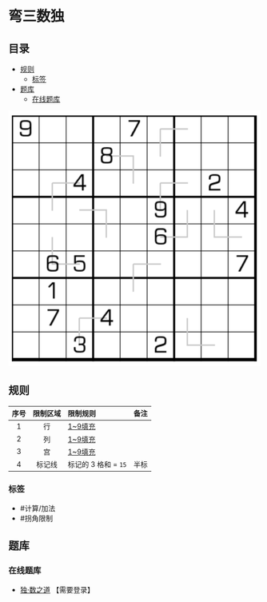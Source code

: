 # 弯三数独
<!-- START doctoc generated TOC please keep comment here to allow auto update -->
<!-- DON'T EDIT THIS SECTION, INSTEAD RE-RUN doctoc TO UPDATE -->
## 目录

- [规则](#%E8%A7%84%E5%88%99)
  - [标签](#%E6%A0%87%E7%AD%BE)
- [题库](#%E9%A2%98%E5%BA%93)
  - [在线题库](#%E5%9C%A8%E7%BA%BF%E9%A2%98%E5%BA%93)

<!-- END doctoc generated TOC please keep comment here to allow auto update -->

![题](../../../../../images/sudoku/弯三数独.png)

## 规则

| 序号  | 限制区域 | 限制规则            | 备注  |
|:---:|:----:|:----------------|:---:|
|  1  |  行   | [1~9填充]         |     |
|  2  |  列   | [1~9填充]         |     |
|  3  |  宫   | [1~9填充]         |     |
|  4  | 标记线  | 标记的 3 格和 = `15` | 半标  |

### 标签

- #计算/加法
- #拐角限制

## 题库

### 在线题库

- [独·数之道](http://www.sudokufans.org.cn/lx/game.index.php?type=w3) 【需要登录】

[1~9填充]: ../../../../../rules.md#1to9填充
